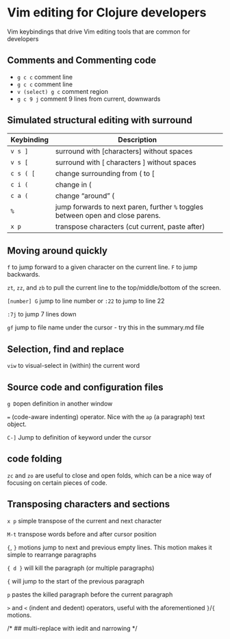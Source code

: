 # Vim editing for Clojure developers

<!-- TODO: covert from Spacemacs to neovim -->

Vim keybindings that drive Vim editing tools that are common for developers


## Comments and Commenting code

- `g c c`  comment line
- `g c c`  comment line
- `v (select) g c`  comment region
- `g c 9 j`  comment 9 lines from current, downwards


## Simulated structural editing with surround ##

| Keybinding | Description                                                                     |
|------------|---------------------------------------------------------------------------------|
| `v s ]`    | surround with [characters] without spaces                                       |
| `v s [`    | surround with [ characters ] without spaces                                     |
| `c s ( [`  | change surrounding from ( to [                                                  |
| `c i (`    | change in (                                                                     |
| `c a (`    | change “around” (                                                               |
| `%`        | jump forwards to next paren, further `%` toggles between open and close parens. |
| `x p`      | transpose characters (cut current, paste after)                                 |


## Moving around quickly

`f` to jump forward to a given character on the current line. `F` to jump backwards.

`zt`, `zz`, and `zb` to pull the current line to the top/middle/bottom of the screen.

`[number] G` jump to line number or `:22` to jump to line 22

`:7j` to jump 7 lines down

`gf` jump to file name under the cursor - try this in the summary.md file



## Selection, find and replace

`viw` to visual-select in (within) the current word


## Source code and configuration files

`g D`open definition in another window

`=` (code-aware indenting) operator. Nice with the `ap` (a paragraph) text object.

`C-]` Jump to definition of keyword under the cursor


## code folding

`zc` and `zo` are useful to close and open folds, which can be a nice way of focusing on certain pieces of code.


## Transposing characters and sections ##

`x p`  simple transpose of the current and next character

`M-t` transpose words before and after cursor position

`{`, `}` motions jump to next and previous empty lines.  This motion makes it simple to rearrange paragraphs

`{ d }` will kill the paragraph (or multiple paragraphs)

`{` will jump to the start of the previous paragraph

`p` pastes the killed paragraph before the current paragraph

`>` and `<` (indent and dedent) operators, useful with the aforementioned `}`/`{` motions.



/* ## multi-replace with iedit and narrowing */
